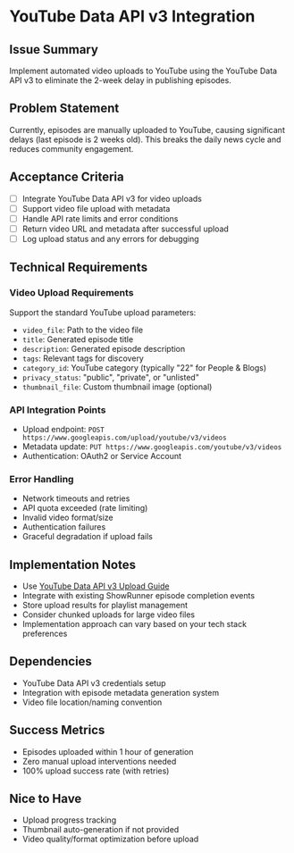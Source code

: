 # YouTube Data API v3 Integration

## Issue Summary
Implement automated video uploads to YouTube using the YouTube Data API v3 to eliminate the 2-week delay in publishing episodes.

## Problem Statement
Currently, episodes are manually uploaded to YouTube, causing significant delays (last episode is 2 weeks old). This breaks the daily news cycle and reduces community engagement.

## Acceptance Criteria
- [ ] Integrate YouTube Data API v3 for video uploads
- [ ] Support video file upload with metadata
- [ ] Handle API rate limits and error conditions
- [ ] Return video URL and metadata after successful upload
- [ ] Log upload status and any errors for debugging

## Technical Requirements

### Video Upload Requirements
Support the standard YouTube upload parameters:

- `video_file`: Path to the video file
- `title`: Generated episode title
- `description`: Generated episode description  
- `tags`: Relevant tags for discovery
- `category_id`: YouTube category (typically "22" for People & Blogs)
- `privacy_status`: "public", "private", or "unlisted"
- `thumbnail_file`: Custom thumbnail image (optional)

### API Integration Points
- Upload endpoint: `POST https://www.googleapis.com/upload/youtube/v3/videos`
- Metadata update: `PUT https://www.googleapis.com/youtube/v3/videos`
- Authentication: OAuth2 or Service Account

### Error Handling
- Network timeouts and retries
- API quota exceeded (rate limiting)
- Invalid video format/size
- Authentication failures
- Graceful degradation if upload fails

## Implementation Notes
- Use [YouTube Data API v3 Upload Guide](https://developers.google.com/youtube/v3/guides/uploading_a_video) 
- Integrate with existing ShowRunner episode completion events
- Store upload results for playlist management
- Consider chunked uploads for large video files
- Implementation approach can vary based on your tech stack preferences

## Dependencies
- YouTube Data API v3 credentials setup
- Integration with episode metadata generation system
- Video file location/naming convention

## Success Metrics
- Episodes uploaded within 1 hour of generation
- Zero manual upload interventions needed
- 100% upload success rate (with retries)

## Nice to Have
- Upload progress tracking
- Thumbnail auto-generation if not provided
- Video quality/format optimization before upload 